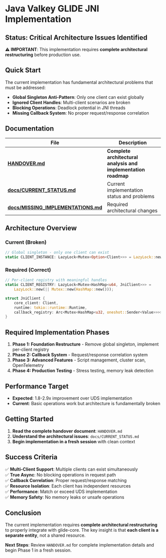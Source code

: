 # Java Valkey GLIDE JNI Implementation

## Status: Critical Architecture Issues Identified

⚠️ **IMPORTANT**: This implementation requires **complete architectural restructuring** before production use.

## Quick Start

The current implementation has fundamental architectural problems that must be addressed:

- **Global Singleton Anti-Pattern**: Only one client can exist globally
- **Ignored Client Handles**: Multi-client scenarios are broken
- **Blocking Operations**: Deadlock potential in JNI threads
- **Missing Callback System**: No proper request/response correlation

## Documentation

| File | Description |
|------|-------------|
| **[HANDOVER.md](HANDOVER.md)** | **Complete architectural analysis and implementation roadmap** |
| **[docs/CURRENT_STATUS.md](docs/CURRENT_STATUS.md)** | Current implementation status and problems |
| **[docs/MISSING_IMPLEMENTATIONS.md](docs/MISSING_IMPLEMENTATIONS.md)** | Required architectural changes |

## Architecture Overview

### Current (Broken)
```rust
// Global singleton - only one client can exist
static CLIENT_INSTANCE: LazyLock<Mutex<Option<Client>>> = LazyLock::new(|| Mutex::new(None));
```

### Required (Correct)
```rust
// Per-client registry with meaningful handles
static CLIENT_REGISTRY: LazyLock<Mutex<HashMap<u64, JniClient>>> = 
    LazyLock::new(|| Mutex::new(HashMap::new()));

struct JniClient {
    core_client: Client,
    runtime: tokio::runtime::Runtime,
    callback_registry: Arc<Mutex<HashMap<u32, oneshot::Sender<Value>>>>,
}
```

## Required Implementation Phases

1. **Phase 1: Foundation Restructure** - Remove global singleton, implement per-client registry
2. **Phase 2: Callback System** - Request/response correlation system
3. **Phase 3: Advanced Features** - Script management, cluster scan, OpenTelemetry
4. **Phase 4: Production Testing** - Stress testing, memory leak detection

## Performance Target

- **Expected**: 1.8-2.9x improvement over UDS implementation
- **Current**: Basic operations work but architecture is fundamentally broken

## Getting Started

1. **Read the complete handover document**: `HANDOVER.md`
2. **Understand the architectural issues**: `docs/CURRENT_STATUS.md`
3. **Begin implementation in a fresh session** with clean context

## Success Criteria

✅ **Multi-Client Support**: Multiple clients can exist simultaneously  
✅ **True Async**: No blocking operations in request path  
✅ **Callback Correlation**: Proper request/response matching  
✅ **Resource Isolation**: Each client has independent resources  
✅ **Performance**: Match or exceed UDS implementation  
✅ **Memory Safety**: No memory leaks or unsafe operations  

## Conclusion

The current implementation requires **complete architectural restructuring** to properly integrate with glide-core. The key insight is that **each client is a separate entity**, not a shared resource.

**Next Steps**: Review `HANDOVER.md` for complete implementation details and begin Phase 1 in a fresh session.